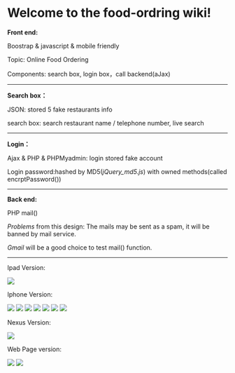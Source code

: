 # Welcome to the food-ordring wiki!


**Front end:**

Boostrap & javascript & mobile friendly

Topic: Online Food Ordering

Components: search box, login box，call backend(aJax) 

__________________________________________________________

**Search box：**

JSON: stored 5 fake restaurants info

search box: search restaurant name / telephone number, live search

___________________________________________________________

**Login：**

Ajax & PHP & PHPMyadmin: login stored fake account

Login password:hashed by MD5(_jQuery_md5.js_) with owned methods(called encrptPassword())

___________________________________________________________

**Back end:**

PHP mail()

*Problems* from this design: The mails may be sent as a spam, it will be banned by mail service. 

*Gmail* will be a good choice to test mail() function.

**************************************************************
Ipad Version:

<img src="https://github.com/Remosy/Web-Design/blob/master/food-ordring-master/wiki/ipadsearch.png">

Iphone Version:

<img src="https://github.com/Remosy/Web-Design/blob/master/food-ordring-master/wiki/iphone5search.png">

<img src="https://github.com/Remosy/Web-Design/blob/master/food-ordring-master/wiki/iphone6login.png">

<img src="https://github.com/Remosy/Web-Design/blob/master/food-ordring-master/wiki/iphone6logined.png">

<img src="https://github.com/Remosy/Web-Design/blob/master/food-ordring-master/wiki/iphone6menu.png">

<img src="https://github.com/Remosy/Web-Design/blob/master/food-ordring-master/wiki/iphone6noLogin.png">

<img src="https://github.com/Remosy/Web-Design/blob/master/food-ordring-master/wiki/iphone6search.png">

<img src="https://github.com/Remosy/Web-Design/blob/master/food-ordring-master/wiki/iphone6search2.png">

Nexus Version:

<img src="https://github.com/Remosy/Web-Design/blob/master/food-ordring-master/wiki/nexus7search.png">

Web Page version:

<img src="https://github.com/Remosy/Web-Design/blob/master/food-ordring-master/wiki/login.png">

<img src="https://github.com/Remosy/Web-Design/blob/master/food-ordring-master/wiki/page.png">
